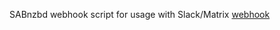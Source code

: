 SABnzbd webhook script for usage with Slack/Matrix [webhook](https://github.com/turt2live/matrix-appservice-webhooks)
